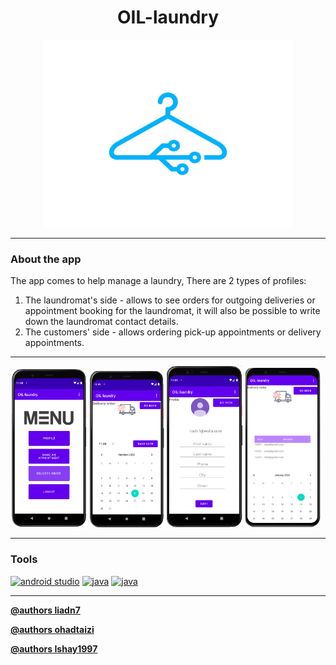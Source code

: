 

<h1 align="center"> OIL-laundry </h1>

<p align="center">
  
<img src="https://github.com/OIL-laundry/MainLaundry/blob/main/img/digital-laundry-logo.jpg" width="400" height="300">

***
### About the app
The app comes to help manage a laundry,
There are 2 types of profiles:
1) The laundromat's side - allows to see orders for outgoing deliveries or appointment booking for the laundromat, it will also be possible to write down the laundromat contact details.
2) The customers' side - allows ordering pick-up appointments or delivery appointments.
***  
  
  <img src="https://github.com/OIL-laundry/MainLaundry/blob/main/img/MenuNew.png" width="24%" height="24%"> <img src="https://github.com/OIL-laundry/MainLaundry/blob/main/img/DelivNew.png" width="24%" height="24%"> <img src="https://github.com/OIL-laundry/MainLaundry/blob/main/img/ProNew.png" width="24%" height="24%"> <img src="https://github.com/OIL-laundry/MainLaundry/blob/main/img/Schedule.png" width="24%" height="24%">
  
  
 ***
  
  
  
  
  ### Tools
  
  <a href="https://developer.android.com/" target="git"> <img src="https://cdn.worldvectorlogo.com/logos/android-studio-1.svg" alt="android studio" width="100" height="100"/></a> <a href="https://www.java.com" target="Java"> <img src="https://github.com/get-icon/geticon/blob/master/icons/java.svg" alt="java" width="100" height="100"/></a> <a href="https://firebase.google.com/" target="FireBase"> <img src="https://miro.medium.com/max/300/1*R4c8lHBHuH5qyqOtZb3h-w.png" alt="java" width="100" height="100"/></a>
  
  ***
  
**[@authors liadn7](https://github.com/liadn7)**

**[@authors ohadtaizi](https://github.com/ohadtaizi)**

**[@authors Ishay1997](https://github.com/Ishay1997)**
</p>



